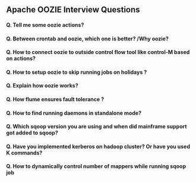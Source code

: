 ## Apache OOZIE Interview Questions

#### Q. Tell me some oozie actions?
#### Q. Between crontab and oozie, which one is better? /Why oozie?
#### Q. How to connect oozie to outside control flow tool like control-M based on actions?
#### Q. How to setup oozie to skip running jobs on holidays ?
#### Q. Explain how oozie works?
#### Q. How flume ensures fault tolerance ?
#### Q. How to find running daemons in standalone mode?
#### Q. Which sqoop version you are using and when did mainframe support got added to sqoop?
#### Q. Have you implemented kerberos on hadoop cluster? Or have you used K commands?
#### Q. How to dynamically control number of mappers while running sqoop job